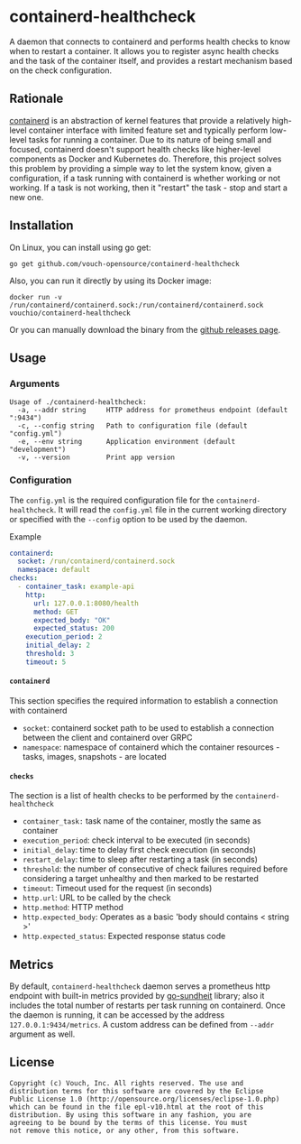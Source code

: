 # containerd-healthcheck

A daemon that connects to containerd and performs health checks to know when to restart a container. It allows you to register async health checks and the task of the container itself, and provides a restart mechanism based on the check configuration.

## Rationale

[containerd](https://containerd.io/) is an abstraction of kernel features that provide a relatively high-level container interface with limited feature set and typically perform low-level tasks for running a container. Due to its nature of being small and focused, containerd doesn't support health checks like higher-level components as Docker and Kubernetes do. Therefore, this project solves this problem by providing a simple way to let the system know, given a configuration, if a task running with containerd is whether working or not working. If a task is not working, then it "restart" the task - stop and start a new one.

## Installation

On Linux, you can install using go get:

```
go get github.com/vouch-opensource/containerd-healthcheck
```

Also, you can run it directly by using its Docker image:

```
docker run -v /run/containerd/containerd.sock:/run/containerd/containerd.sock vouchio/containerd-healthcheck
```

Or you can manually download the binary from the [github releases page](https://github.com/vouch-opensource/containerd-healthcheck/releases).

## Usage

### Arguments

```
Usage of ./containerd-healthcheck:
  -a, --addr string     HTTP address for prometheus endpoint (default ":9434")
  -c, --config string   Path to configuration file (default "config.yml")
  -e, --env string      Application environment (default "development")
  -v, --version         Print app version
````

### Configuration

The `config.yml` is the required configuration file for the `containerd-healthcheck`. It will read the `config.yml` file in the current working directory or specified with the `--config` option to be used by the daemon.

Example

```yaml
containerd:
  socket: /run/containerd/containerd.sock
  namespace: default
checks:
  - container_task: example-api
    http:
      url: 127.0.0.1:8080/health
      method: GET
      expected_body: "OK"
      expected_status: 200
    execution_period: 2
    initial_delay: 2
    threshold: 3
    timeout: 5
```

#### `containerd`

This section specifies the required information to establish a connection with containerd

* `socket`: containerd socket path to be used to establish a connection between the client and containerd over GRPC
* `namespace`: namespace of containerd which the container resources - tasks, images, snapshots - are located

#### `checks`

The section is a list of health checks to be performed by the `containerd-healthcheck`

* `container_task:` task name of the container, mostly the same as container
* `execution_period`: check interval to be executed (in seconds)
* `initial_delay`: time to delay first check execution (in seconds)
* `restart_delay`: time to sleep after restarting a task (in seconds)
* `threshold`: the number of consecutive of check failures required before considering a target unhealthy and then marked to be restarted
* `timeout`: Timeout used for the request (in seconds)
* `http.url`: URL to be called by the check
* `http.method`: HTTP method
* `http.expected_body`: Operates as a basic 'body should contains < string >'
* `http.expected_status`: Expected response status code

## Metrics

By default, `containerd-healthcheck` daemon serves a prometheus http endpoint with built-in metrics provided by [go-sundheit](https://github.com/AppsFlyer/go-sundheit) library; also it includes the total number of restarts per task running on containerd. Once the daemon is running, it can be accessed by the address `127.0.0.1:9434/metrics`. A custom address can be defined from `--addr` argument as well.

## License ##

```
Copyright (c) Vouch, Inc. All rights reserved. The use and
distribution terms for this software are covered by the Eclipse
Public License 1.0 (http://opensource.org/licenses/eclipse-1.0.php)
which can be found in the file epl-v10.html at the root of this
distribution. By using this software in any fashion, you are
agreeing to be bound by the terms of this license. You must
not remove this notice, or any other, from this software.
```
